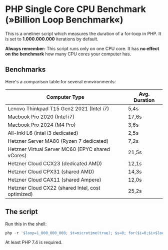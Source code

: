 # PHP Single Core CPU Benchmark (»Billion Loop Benchmark«)

This is a oneliner script which measures the duration of a for-loop in PHP. 
It is set to **1.000.000.000** iterations by default.

**Always remember:** This script runs only on one CPU core. It has **no effect on the benchmark** how many CPU cores your computer has. 

## Benchmarks

Here's a comparison table for several ennvironments:

| Computer Type | Avg. Duration |
| --- | --- |
| Lenovo Thinkpad T15 Gen2 2021 (Intel i7) | 5,4s |
| Macbook Pro 2020 (Intel i7) | 17,6s |
| Macbook Pro 2024 (M4 Pro) | 3,6s |
| All-Inkl L6 (intel i3 dedicated) | 2,5s |
| Hetzner Server MA80 (Ryzen 7 dedicated) | 7,2s |
| Hetzner Virtual Server MC60 (EPYC shared vCores) | 21,5s | 
| Hetzner Cloud CCX23 (dedicated AMD) | 12,1s |
| Hetzner Cloud CPX31 (shared AMD) | 14,3s |
| Hetzner Cloud CAX11 (shared Ampere) | 12,0s |
| Hetzner Cloud CX22 (shared Intel, cost optimized) | 25,2s |

## The script

Run this in the shell:

```php
php -r '$loop=1_000_000_000; $t=microtime(true); $s=0; for($i=0;$i<$loop;$i++){ $s+=($i%7); } echo "Benchmark for " . $loop . " Iterations = " . microtime(true)-$t . " secs \n";'
```

At least PHP 7.4 is required. 
